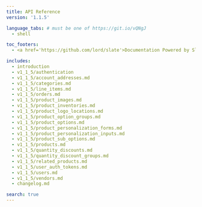 ```yaml
---
title: API Reference
version: '1.1.5'

language_tabs: # must be one of https://git.io/vQNgJ
  - shell

toc_footers:
  - <a href='https://github.com/lord/slate'>Documentation Powered by Slate</a>

includes:
  - introduction
  - v1_1_5/authentication
  - v1_1_5/account_addresses.md
  - v1_1_5/categories.md
  - v1_1_5/line_items.md
  - v1_1_5/orders.md
  - v1_1_5/product_images.md
  - v1_1_5/product_inventories.md
  - v1_1_5/product_logo_locations.md
  - v1_1_5/product_option_groups.md
  - v1_1_5/product_options.md
  - v1_1_5/product_personalization_forms.md
  - v1_1_5/product_personalization_inputs.md
  - v1_1_5/product_sub_options.md
  - v1_1_5/products.md
  - v1_1_5/quantity_discounts.md
  - v1_1_5/quantity_discount_groups.md
  - v1_1_5/related_products.md
  - v1_1_5/user_auth_tokens.md
  - v1_1_5/users.md
  - v1_1_5/vendors.md
  - changelog.md

search: true
---
```

